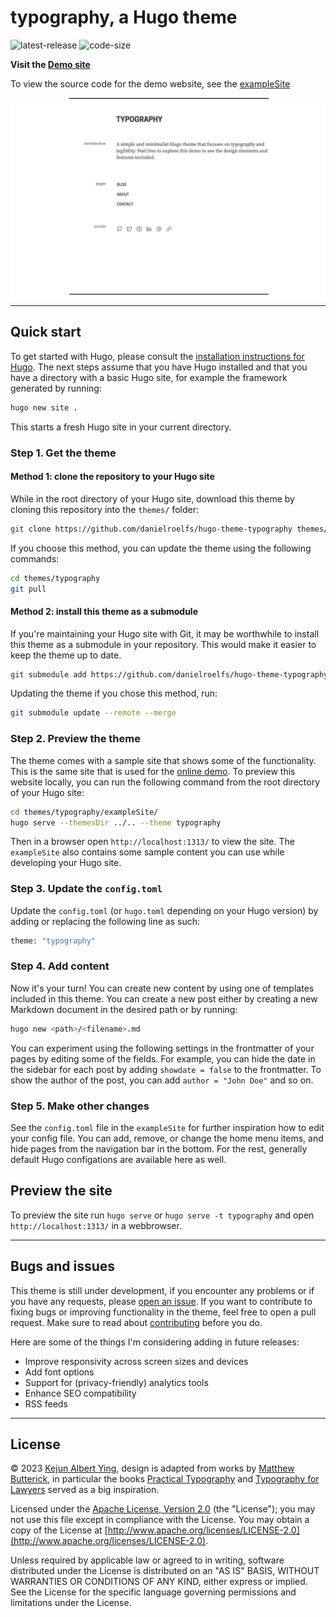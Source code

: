 # typography, a Hugo theme

![latest-release](https://img.shields.io/github/tag/danielroelfs/hugo-theme-typography.svg)
![code-size](https://img.shields.io/github/languages/code-size/danielroelfs/hugo-theme-typography)

**Visit the [Demo site](https://danielroelfs.github.io/hugo-theme-typography/)**

To view the source code for the demo website, see the [exampleSite](https://github.com/danielroelfs/hugo-theme-typography/tree/main/exampleSite)

![screenshot](https://github.com/danielroelfs/hugo-theme-typography/blob/main/images/screenshot.png)

---

## Quick start

To get started with Hugo, please consult the [installation instructions for Hugo](https://gohugo.io/getting-started/installing/). The next steps assume that you have Hugo installed and that you have a directory with a basic Hugo site, for example the framework generated by running:

```sh
hugo new site .
```

This starts a fresh Hugo site in your current directory.

### Step 1. Get the theme

#### Method 1: clone the repository to your Hugo site

While in the root directory of your Hugo site, download this theme by cloning this repository into the `themes/` folder:

```sh
git clone https://github.com/danielroelfs/hugo-theme-typography themes/typography
```

If you choose this method, you can update the theme using the following commands:

```sh
cd themes/typography
git pull
```

#### Method 2: install this theme as a submodule

If you're maintaining your Hugo site with Git, it may be worthwhile to install this theme as a submodule in your repository. This would make it easier to keep the theme up to date.

```sh
git submodule add https://github.com/danielroelfs/hugo-theme-typography.git themes/typography
```

Updating the theme if you chose this method, run:

```sh
git submodule update --remote --merge
```

### Step 2. Preview the theme

The theme comes with a sample site that shows some of the functionality. This is the same site that is used for the [online demo](https://danielroelfs.github.io/hugo-theme-typography). To preview this website locally, you can run the following command from the root directory of your Hugo site:

```sh
cd themes/typography/exampleSite/
hugo serve --themesDir ../.. --theme typography
```

Then in a browser open `http://localhost:1313/` to view the site. The `exampleSite` also contains some sample content you can use while developing your Hugo site.

### Step 3. Update the `config.toml`

Update the `config.toml` (or `hugo.toml` depending on your Hugo version) by adding or replacing the following line as such:

```sh
theme: "typography"
```

### Step 4. Add content

Now it's your turn! You can create new content by using one of templates included in this theme. You can create a new post either by creating a new Markdown document in the desired path or by running:

```sh
hugo new <path>/<filename>.md
```

You can experiment using the following settings in the frontmatter of your pages by editing some of the fields. For example, you can hide the date in the sidebar for each post by adding `showdate = false` to the frontmatter. To show the author of the post, you can add `author = "John Doe"` and so on.

### Step 5. Make other changes

See the `config.toml` file in the `exampleSite` for further inspiration how to edit your config file. You can add, remove, or change the home menu items, and hide pages from the navigation bar in the bottom. For the rest, generally default Hugo configations are available here as well.

## Preview the site

To preview the site run `hugo serve` or `hugo serve -t typography` and open `http://localhost:1313/` in a webbrowser.

---

## Bugs and issues

This theme is still under development, if you encounter any problems or if you have any requests, please [open an issue](https://github.com/danielroelfs/hugo-theme-typography/issues). If you want to contribute to fixing bugs or improving functionality in the theme, feel free to open a pull request. Make sure to read about [contributing](CONTRIBUTING.md) before you do.

Here are some of the things I'm considering adding in future releases:

- Improve responsivity across screen sizes and devices
- Add font options
- Support for (privacy-friendly) analytics tools
- Enhance SEO compatibility
- RSS feeds

---

## License

© 2023 [Kejun Albert Ying](https://danielroelfs.com/), design is adapted from works by [Matthew Butterick](https://matthewbutterick.com), in particular the books [Practical Typography](http://practicaltypography.com) and [Typography for Lawyers](https://typographyforlawyers.com) served as a big inspiration.

Licensed under the [Apache License, Version 2.0](https://github.com/danielroelfs/hugo-theme-typography/blob/main/LICENSE) (the "License"); you may not use this file except in compliance with the License. You may obtain a copy of the License at [http://www.apache.org/licenses/LICENSE-2.0](http://www.apache.org/licenses/LICENSE-2.0).

Unless required by applicable law or agreed to in writing, software distributed under the License is distributed on an "AS IS" BASIS, WITHOUT WARRANTIES OR CONDITIONS OF ANY KIND, either express or implied. See the License for the specific language governing permissions and limitations under the License.
